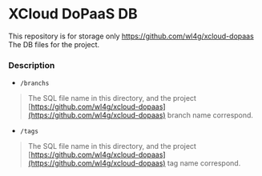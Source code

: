 # XCloud DoPaaS DB
This repository is for storage only https://github.com/wl4g/xcloud-dopaas The DB files for the project.

### Description

- `/branchs`
> The SQL file name in this directory, and the project [https://github.com/wl4g/xcloud-dopaas](https://github.com/wl4g/xcloud-dopaas) branch name correspond.

- `/tags`
> The SQL file name in this directory, and the project [https://github.com/wl4g/xcloud-dopaas](https://github.com/wl4g/xcloud-dopaas) tag name correspond.
